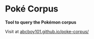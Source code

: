 # Poké Corpus
**Tool to query the Pokémon corpus**

Visit at [abcboy101.github.io/poke-corpus/](https://abcboy101.github.io/poke-corpus/)
